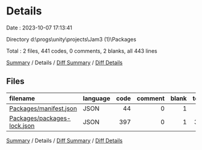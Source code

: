 # Details

Date : 2023-10-07 17:13:41

Directory d:\\progs\\unity\\projects\\Jam3 (1)\\Packages

Total : 2 files,  441 codes, 0 comments, 2 blanks, all 443 lines

[Summary](results.md) / Details / [Diff Summary](diff.md) / [Diff Details](diff-details.md)

## Files
| filename | language | code | comment | blank | total |
| :--- | :--- | ---: | ---: | ---: | ---: |
| [Packages/manifest.json](/Packages/manifest.json) | JSON | 44 | 0 | 1 | 45 |
| [Packages/packages-lock.json](/Packages/packages-lock.json) | JSON | 397 | 0 | 1 | 398 |

[Summary](results.md) / Details / [Diff Summary](diff.md) / [Diff Details](diff-details.md)